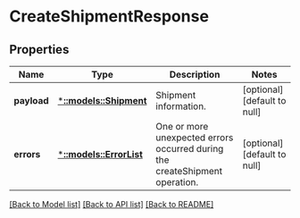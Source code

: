 # CreateShipmentResponse

## Properties
Name | Type | Description | Notes
------------ | ------------- | ------------- | -------------
**payload** | [***::models::Shipment**](Shipment.md) | Shipment information. | [optional] [default to null]
**errors** | [***::models::ErrorList**](ErrorList.md) | One or more unexpected errors occurred during the createShipment operation. | [optional] [default to null]

[[Back to Model list]](../README.md#documentation-for-models) [[Back to API list]](../README.md#documentation-for-api-endpoints) [[Back to README]](../README.md)


